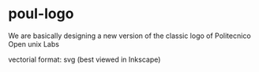 poul-logo
=========
We are basically designing a new version of the classic logo of Politecnico Open unix Labs

vectorial format: svg
(best viewed in Inkscape)
